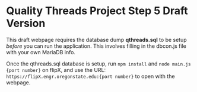 # Quality Threads Project Step 5 Draft Version

This draft webpage requires the database dump **qthreads.sql** to be setup *before* you can run the application. This involves filling in the dbcon.js file with your own MariaDB info.

Once the qthreads.sql database is setup, run `npm install` and `node main.js {port number}` on flipX, and use the URL: `https://flipX.engr.oregonstate.edu:{port number}` to open with the webpage.

